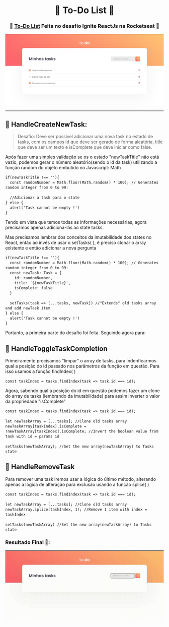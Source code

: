 <!-- Começo/ Apresentação -->
<h1 align="center">📝 To-Do List 📌</h1>
<h3 align="center"> 📌 <a href="https://igorcbraz.github.io/ignite-todo-list/" target="_blank">To-Do List</a> Feita no desafio Ignite ReactJs na Rocketseat 📝</h3>

<!-- Imagens do Projeto -->
<div align="center">
<img src="home.jpg"/> <br>
</div>

<hr></hr> 

<h2 align="left">📝 HandleCreateNewTask:</h2>

> Desafio:
> Deve ser possível adicionar uma nova task no estado de tasks, com os campos id que deve ser gerado de forma aleatória, title que deve ser um texto e isComplete que deve iniciar como false.


<p>Após fazer uma simples validação se os o estado "newTaskTitle" não está vazio, podemos gerar o número aleatório(sendo o id da task) utilizando a função random do objeto embutido no Javascript: Math</p>

```
if(newTaskTitle !== ''){
  const randomNumber = Math.floor(Math.random() * 100); // Generates random integer from 0 to 99:

  //Adicionar a task para o state
} else {
  alert('Task cannot be empty !')
}
```

<p>Tendo em vista que temos todas as informações necessárias, agora precisamos apenas adiciona-lás ao state tasks. </p>
<p>Mas precisamos lembrar dos conceitos da imutabilidade dos states no React, então ao invés de usar o setTasks( ), é preciso clonar o array existente e então adicionar a nova pergunta</p>

```
if(newTaskTitle !== ''){
  const randomNumber = Math.floor(Math.random() * 100); // Generates random integer from 0 to 99:
  const newTask: Task = {
    id: randomNumber,
    title: `${newTaskTitle}`,
    isComplete: false
  } 

  setTasks(task => [...tasks, newTask]) //"Extends" old tasks array and add newTask item
} else {
  alert('Task cannot be empty !')
}
```
<p>Portanto, a primeira parte do desafio foi feita. Seguindo agora para: </p>
<h2>📌 HandleToggleTaskCompletion</h2>
<p>Primeiramente precisamos "limpar" o array de tasks, para indenficarmos qual a posição do id passado nos parâmetros  da função em questão. Para isso usamos a função findIndex( )</p>

```
const taskIndex = tasks.findIndex(task => task.id === id);
```

<p>Agora, sabendo qual a posição do id em questão podemos fazer um clone do array de tasks (lembrando da imutabilidade) para assim inverter o valor da propriedade "isComplete"</p>

```
const taskIndex = tasks.findIndex(task => task.id === id);
    
let newTaskArray = [...tasks]; //Clone old tasks array
newTaskArray[taskIndex].isComplete = !newTaskArray[taskIndex].isComplete; //Invert the boolean value from task with id = params id 

setTasks(newTaskArray); //Set the new array(newTaskArray) to Tasks state
```

<h2>📝 HandleRemoveTask</h2>
</p>Para remover uma task iremos usar a lógica do último método, alterando apenas a lógica de alteração para exclusão usando a função splice( )</p>

```
const taskIndex = tasks.findIndex(task => task.id === id);

let newTaskArray = [...tasks]; //Clone old tasks array
newTaskArray.splice(taskIndex, 1); //Remove 1 item with index = taskIndex

setTasks(newTaskArray) //Set the new array(newTaskArray) to Tasks state
```

<h3>Resultado Final 🥳:</h3>

<img src="video.gif"/>
   
